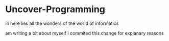 # Uncover-Programming
in here lies all the wonders of the world of informatics

am writing a bit about myself
i commited this change for explanary reasons
